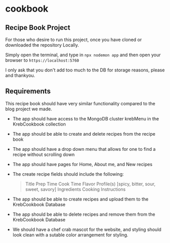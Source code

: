 # cookbook

## Recipe Book Project

For those who desire to run this project, once you have cloned or downloaded the repository Locally.

Simply open the terminal, and type in `npx nodemon app`
and then open your browser to `https://localhost:5760`

I only ask that you don't add too much to the DB for storage reasons, please and thankyou.

## Requirements
This recipe book should have very similar functionality compared to the blog project we made.

* The app should have access to the MongoDB cluster krebMenu in the KrebCookbook collection

* The app should be able to create and delete recipes from the recipe book

* The app should have a drop down menu that allows for one to find a recipe without scrolling down

* The app should have pages for Home, About me, and New recipes

* The create recipe fields should include the following:
    > Title
    > Prep Time
    > Cook Time
    > Flavor Profile(s) [spicy, bitter, sour, sweet, savory]
    > Ingredients
    > Cooking Instructions

* The app should be able to create recipes and upload them to the KrebCookbook Database

* The app should be able to delete recipes and remove them from the KrebCookbook Database

* We should have a chef crab mascot for the website, and styling should look clean with a sutable color arrangement for styling.
